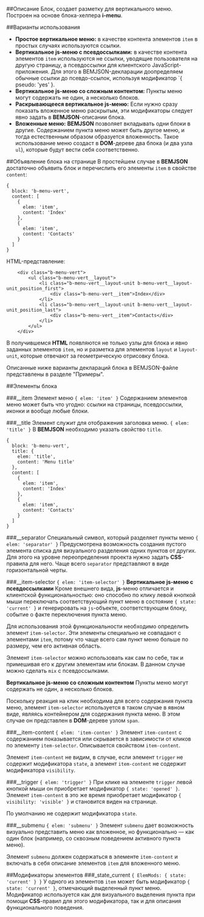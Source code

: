 ##Описание
Блок, создает разметку для вертикального меню. Построен на основе блока-хелпера **i-menu**.

##Варианты использования

* **Простое вертикальное меню:** в качестве контента элементов `item` в простых случаях используются ссылки.
* **Вертикальное js-меню с псевдоссылками:** в качестве контента элементов `item` используются не ссылки, уводящие пользователя на другую страницу, а псевдоссылки для клиентского JavaScript-приложения. Для этого в BEMJSON-декларации доопределяем обычные ссылки до псевдо-ссылок, используя модификатор `{ pseudo: 'yes' }.
* **Вертикальное js-меню со сложным контентом:** Пункты меню могут содержать не один, а несколько блоков.
* **Раскрывающееся вертикальное js-меню:** Если нужно сразу показать вложенное меню раскрытым, эти модификаторы следует явно задать в **BEMJSON**-описании блока.
* **Вложенные меню:** **BEMJSON** позволяет вкладывать одни блоки в другие. Содержанием пункта меню может быть другое меню, и тогда естественным образом образуется вложенность.
Такое использование меню создаст в **DOM**-дереве два блока (и два узла `ul`), которые будут вести себя соответственно.

##Объявление блока на странице
В простейшем случае в **BEMJSON** достаточно объявить блок и перечислить его элементы `item` в свойстве `content`:

```bemjson
{
  block: 'b-menu-vert',
  content: [
    {
      elem: 'item',
      content: 'Index'
    },
    {
      elem: 'item',
      content: 'Contacts'
    }
  ]
}
```
HTML-представление:

```
	<div class="b-menu-vert">
		<ul class="b-menu-vert__layout">
			<li class="b-menu-vert__layout-unit b-menu-vert__layout-unit_position_first">
				<div class="b-menu-vert__item">Index</div>
			</li>
			<li class="b-menu-vert__layout-unit b-menu-vert__layout-unit_position_last">
				<div class="b-menu-vert__item">Contacts</div>
			</li>
		</ul>
	</div>
```
В получившемся **HTML** появляются не только узлы для блока и явно заданных элементов `item`, но и разметка для элементов `layout` и `layout-unit`, которые отвечают за геометрическую отрисовку блока.

Описанные ниже варианты деклараций блока в BEMJSON-файле представлены в разделе "Примеры".

##Элементы блока

###__item
Элемент меню
`{ elem: 'item' }`
Содержанием элементов меню может быть что угодно: ссылки на страницы, псевдоссылки, иконки и вообще любые блоки.

###__title
Элемент служит для отображения заголовка меню.
`{ elem: 'title' }`
В **BEMJSON** необходимо указать свойство `title`.

```bemjson
{
  block: 'b-menu-vert',
  title: {
    elem: 'title',
    content: 'Menu title'
  },
  content: [
    {
      elem: 'item',
      content: 'Index'
    },
    {
      elem: 'item',
      content: 'Contacts'
    }
  ]
}
```
###__separator
Специальный символ, который разделяет пункты меню
`{ elem: 'separator' }`
Предусмотрена возможность создания пустого элемента списка для визуального разделения одних пунктов от других.
Для этого на уровне переопределения проекта нужно задать **CSS**-правила для него.
Чаще всего `separator` представляют в виде горизонтальной черты.

###__item-selector
`{ elem: 'item-selector' }`
**Вертикальное js-меню с псевдоссылками**
Кроме внешнего вида, **js**-меню отличается и клиентской функциональностью: оно способно по клику левой кнопкой мыши переключать соответствующий пункт меню в состояние `{ state: 'current' }` и генерировать на `js`-объекте, соответствующем блоку, событие о факте переключения пункта меню.

Для использования этой функциональности необходимо определить элемент `item-selector`. Эти элементы специально не совпадают с элементами `item`, потому что чаще всего сам пункт меню больше по размеру, чем его активная область.

Элемент `item-selector` можно использовать как сам по себе, так и примешивая его к другим элементам или блокам. В данном случае можно сделать `mix` с псевдоссылками.

**Вертикальное js-меню со сложным контентом**
Пункты меню могут содержать не один, а несколько блоков.

Поскольку реакция на клик необходима для всего содержания пункта меню, элемент `item-selector` используется в таком случае в явном виде, являясь контейнером для содержания пункта меню.
В этом случае он представлен в **DOM**-дереве узлом `span`.

###__item-content
`{ elem: 'item-conten' }`
Элемент `item-content` с содержанием показывается или скрывается в зависимости от кликов по элементу `item-selector`. Описывается свойством `item-content`.

Элемент `item-content` не видим, в случае, если элемент `trigger` не содержит модификатора `state`, а элемент `item-content` не содержит модификатора `visibility`.

###__trigger
`{ elem: 'trigger' }`
При клике на элементе `trigger` левой кнопкой мыши он приобретает модификатор `{ state: 'opened' }`. Элемент `item-content` в это же время приобретает модификатор `{ visibility: 'visible' }` и становится виден на странице.

По умолчанию не содержит модификатора `state`.

###__submenu
`{ elem: 'submenu' }`
Элемент `submenu` дает возможность визуально представить меню как вложенное, но функционально — как один блок (например, со сквозным поведением активного пункта меню).

Элемент `submenu` должен содержаться в элементе `item-content` и включать в себя описание элементов `item` для вложенного меню.

##Модификаторы элементов
###_state_current
`{ ElemMods: { state: 'current' } }`
У одного из элементов `item` может быть модификатор `{ state: 'current' }`, отмечающий выделенный пункт меню.
Модификатор используется как для визуального выделения пункта при помощи **CSS**-правил для этого модификатора, так и для описания функционального поведения.
